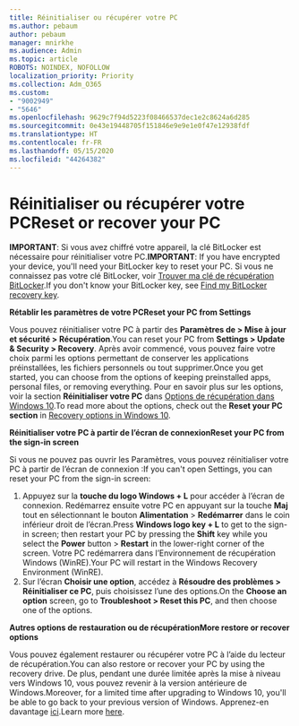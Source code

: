 ```yaml
---
title: Réinitialiser ou récupérer votre PC
ms.author: pebaum
author: pebaum
manager: mnirkhe
ms.audience: Admin
ms.topic: article
ROBOTS: NOINDEX, NOFOLLOW
localization_priority: Priority
ms.collection: Adm_O365
ms.custom:
- "9002949"
- "5646"
ms.openlocfilehash: 9629c7f94d5223f08466537dec1e2c8624a6d285
ms.sourcegitcommit: 0e43e19448705f151846e9e9e1e0f47e12938fdf
ms.translationtype: HT
ms.contentlocale: fr-FR
ms.lasthandoff: 05/15/2020
ms.locfileid: "44264382"
---
```

# <a name="reset-or-recover-your-pc"></a><span data-ttu-id="2d601-102">Réinitialiser ou récupérer votre PC</span><span class="sxs-lookup"><span data-stu-id="2d601-102">Reset or recover your PC</span></span>

<span data-ttu-id="2d601-103">**IMPORTANT**: Si vous avez chiffré votre appareil, la clé BitLocker est nécessaire pour réinitialiser votre PC.</span><span class="sxs-lookup"><span data-stu-id="2d601-103">**IMPORTANT**: If you have encrypted your device, you'll need your BitLocker key to reset your PC.</span></span> <span data-ttu-id="2d601-104">Si vous ne connaissez pas votre clé BitLocker, voir [Trouver ma clé de récupération BitLocker](https://support.microsoft.com/help/4026181/windows-10-find-my-bitlocker-recovery-key).</span><span class="sxs-lookup"><span data-stu-id="2d601-104">If you don't know your BitLocker key, see [Find my BitLocker recovery key](https://support.microsoft.com/help/4026181/windows-10-find-my-bitlocker-recovery-key).</span></span>

<span data-ttu-id="2d601-105">**Rétablir les paramètres de votre PC**</span><span class="sxs-lookup"><span data-stu-id="2d601-105">**Reset your PC from Settings**</span></span>

<span data-ttu-id="2d601-106">Vous pouvez réinitialiser votre PC à partir des **Paramètres de > Mise à jour et sécurité > Récupération**.</span><span class="sxs-lookup"><span data-stu-id="2d601-106">You can reset your PC from **Settings > Update & Security > Recovery**.</span></span> <span data-ttu-id="2d601-107">Après avoir commencé, vous pouvez faire votre choix parmi les options permettant de conserver les applications préinstallées, les fichiers personnels ou tout supprimer.</span><span class="sxs-lookup"><span data-stu-id="2d601-107">Once you get started, you can choose from the options of keeping preinstalled apps, personal files, or removing everything.</span></span> <span data-ttu-id="2d601-108">Pour en savoir plus sur les options, voir la section **Réinitialiser votre PC** dans [Options de récupération dans Windows 10](https://support.microsoft.com/help/12415/windows-10-recovery-options).</span><span class="sxs-lookup"><span data-stu-id="2d601-108">To read more about the options, check out the **Reset your PC section** in [Recovery options in Windows 10](https://support.microsoft.com/help/12415/windows-10-recovery-options).</span></span>

<span data-ttu-id="2d601-109">**Réinitialiser votre PC à partir de l’écran de connexion**</span><span class="sxs-lookup"><span data-stu-id="2d601-109">**Reset your PC from the sign-in screen**</span></span>

<span data-ttu-id="2d601-110">Si vous ne pouvez pas ouvrir les Paramètres, vous pouvez réinitialiser votre PC à partir de l’écran de connexion :</span><span class="sxs-lookup"><span data-stu-id="2d601-110">If you can't open Settings, you can reset your PC from the sign-in screen:</span></span>

1. <span data-ttu-id="2d601-111">Appuyez sur la **touche du logo Windows + L** pour accéder à l’écran de connexion. Redémarrez ensuite votre PC en appuyant sur la touche **Maj** tout en sélectionnant le bouton **Alimentation** > **Redémarrer** dans le coin inférieur droit de l’écran.</span><span class="sxs-lookup"><span data-stu-id="2d601-111">Press **Windows logo key + L** to get to the sign-in screen; then restart your PC by pressing the **Shift** key while you select the **Power** button > **Restart** in the lower-right corner of the screen.</span></span> <span data-ttu-id="2d601-112">Votre PC redémarrera dans l’Environnement de récupération Windows (WinRE).</span><span class="sxs-lookup"><span data-stu-id="2d601-112">Your PC will restart in the Windows Recovery Environment (WinRE).</span></span>
2. <span data-ttu-id="2d601-113">Sur l’écran **Choisir une option**, accédez à **Résoudre des problèmes > Réinitialiser ce PC**, puis choisissez l’une des options.</span><span class="sxs-lookup"><span data-stu-id="2d601-113">On the **Choose an option** screen, go to **Troubleshoot > Reset this PC**, and then choose one of the options.</span></span>

<span data-ttu-id="2d601-114">**Autres options de restauration ou de récupération**</span><span class="sxs-lookup"><span data-stu-id="2d601-114">**More restore or recover options**</span></span>

<span data-ttu-id="2d601-115">Vous pouvez également restaurer ou récupérer votre PC à l’aide du lecteur de récupération.</span><span class="sxs-lookup"><span data-stu-id="2d601-115">You can also restore or recover your PC by using the recovery drive.</span></span> <span data-ttu-id="2d601-116">De plus, pendant une durée limitée après la mise à niveau vers Windows 10, vous pouvez revenir à la version antérieure de Windows.</span><span class="sxs-lookup"><span data-stu-id="2d601-116">Moreover, for a limited time after upgrading to Windows 10, you'll be able to go back to your previous version of Windows.</span></span> <span data-ttu-id="2d601-117">Apprenez-en davantage [ici](https://support.microsoft.com/help/12415/windows-10-recovery-options).</span><span class="sxs-lookup"><span data-stu-id="2d601-117">Learn more [here](https://support.microsoft.com/help/12415/windows-10-recovery-options).</span></span>

